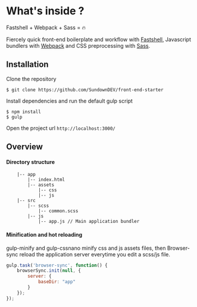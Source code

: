# What's inside ?

Fastshell + Webpack + Sass = 🔥

Fiercely quick front-end boilerplate and workflow with <a href="https://github.com/HosseinKarami/fastshell">Fastshell</a>, Javascript bundlers with <a href="https://github.com/webpack/webpack">Webpack</a> and CSS preprocessing with <a href="https://github.com/sass/sass">Sass</a>.

## Installation

Clone the repository

~~~
$ git clone https://github.com/SundownDEV/front-end-starter
~~~

Install dependencies and run the default gulp script

~~~
$ npm install
$ gulp
~~~

Open the project url `http://localhost:3000/`

## Overview

#### Directory structure
~~~
    |-- app
        |-- index.html
        |-- assets
            |-- css
            |-- js
    |-- src
        |-- scss
            |-- common.scss
        |-- js
            |-- app.js // Main application bundler
~~~

#### Minification and hot reloading

gulp-minify and gulp-cssnano minify css and js assets files, then Browser-sync reload the application server everytime you edit a scss/js file.

~~~ js
gulp.task('browser-sync', function() {
    browserSync.init(null, {
        server: {
            baseDir: "app"
        }
    });
});
~~~
